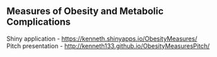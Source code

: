 ## Measures of Obesity and Metabolic Complications    
Shiny application - https://kenneth.shinyapps.io/ObesityMeasures/    
Pitch presentation - http://kenneth133.github.io/ObesityMeasuresPitch/    
